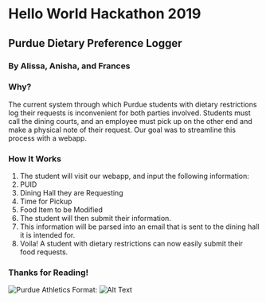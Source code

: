 # Hello World Hackathon 2019
## Purdue Dietary Preference Logger
### By Alissa, Anisha, and Frances 
### Why?
The current system through which Purdue students with dietary restrictions log their requests is inconvenient for both parties involved. Students must call the dining courts, and an employee must pick up on the other end and make a physical note of their request. Our goal was to streamline this process with a webapp.
### How It Works
1. The student will visit our webapp, and input the following information:
  1. PUID
  1. Dining Hall they are Requesting
  1. Time for Pickup
  1. Food Item to be Modified
2. The student will then submit their information.
3. This information will be parsed into an email that is sent to the dining hall it is intended for.
4. Voila! A student with dietary restrictions can now easily submit their food requests.
### Thanks for Reading!

![Purdue Athletics](https://media2.giphy.com/media/3ov9k9NKOLHz8KWrWU/source.gif)
Format: ![Alt Text](url)
